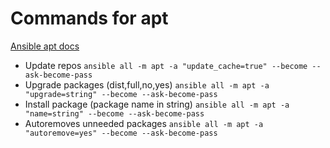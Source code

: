# Commands for apt
[Ansible apt docs](https://docs.ansible.com/ansible/latest/collections/ansible/builtin/apt_module.html) 

- Update repos
`ansible all -m apt -a "update_cache=true" --become --ask-become-pass`
- Upgrade packages (dist,full,no,yes)
`ansible all -m apt -a "upgrade=string" --become --ask-become-pass`
- Install package (package name in string)
`ansible all -m apt -a "name=string" --become --ask-become-pass`
- Autoremoves unneeded packages
`ansible all -m apt -a "autoremove=yes" --become --ask-become-pass`

